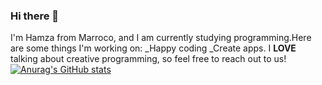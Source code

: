 ### Hi there 👋
I'm Hamza from Marroco, and I am currently studying programming.Here are some things I'm working on: _Happy coding _Create apps.                                                    I **LOVE** talking about creative programming, so feel free to reach out to us!
[![Anurag's GitHub stats](https://github-readme-stats.vercel.app/api?username=HamzaELKHAMMY)](https://github.com/anuraghazra/github-readme-stats)
